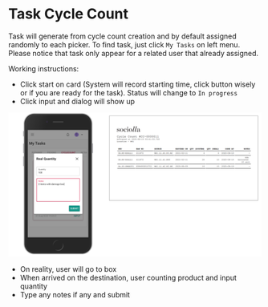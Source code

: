 # Task Cycle Count

Task will generate from cycle count creation and by default assigned randomly to each picker. To find task, just click `My Tasks` on left menu. Please notice that task only appear for a related user that already assigned.

Working instructions:
* Click start on card (System will record starting time, click button wisely or if you are ready for the task). Status will change to `In progress`
* Click input and dialog will show up

![logo](_media/cap16.png)

* On reality, user will go to box
* When arrived on the destination, user counting product and input quantity
* Type any notes if any and submit